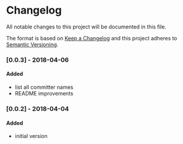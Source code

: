 # Changelog
All notable changes to this project will be documented in this file.

The format is based on [Keep a Changelog](http://keepachangelog.com/en/1.0.0/)
and this project adheres to [Semantic Versioning](http://semver.org/spec/v2.0.0.html).

### [0.0.3] - 2018-04-06
#### Added
- list all committer names
- README improvements

### [0.0.2] - 2018-04-04
#### Added
- initial version
